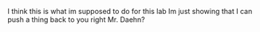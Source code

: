 I think this is what im supposed to do for this lab
Im just showing that I can push a thing back to you right Mr. Daehn?
